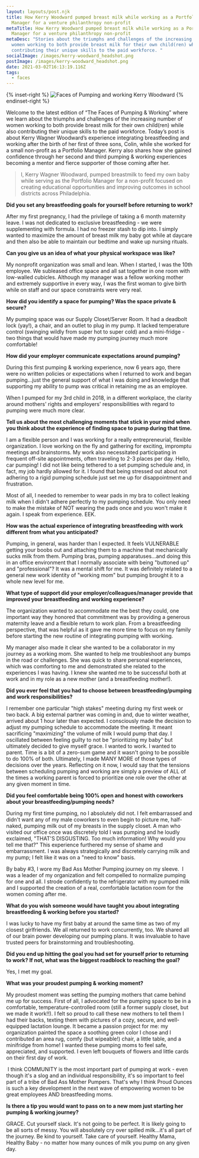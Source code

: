 ```yaml
---
layout: layouts/post.njk
title: How Kerry Woodward pumped breast milk while working as a Portfolio
  Manager for a venture philanthropy non-profit
metaTitle: How Kerry Woodward pumped breast milk while working as a Portfolio
  Manager for a venture philanthropy non-profit
metaDesc: "Stories about the triumphs and challenges of the increasing number of
  women working to both provide breast milk for their own child(ren) while also
  contributing their unique skills to the paid workforce. "
socialImage: /images/kerry-woodward_headshot.png
postImage: /images/kerry-woodward_headshot.png
date: 2021-03-02T16:13:19.116Z
tags:
  - faces
---
```

{% inset-right %}
![Faces of Pumping and working Kerry Woodward](/images/kerry-woodward_headshot.png)
{% endinset-right %}

Welcome to the latest edition of “The Faces of Pumping & Working” where we learn about the triumphs and challenges of the increasing number of women working to both provide breast milk for their own child(ren) while also contributing their unique skills to the paid workforce. Today’s post is about Kerry Wagner Woodward’s experience integrating breastfeeding and working after the birth of her first of three sons, Colin, while she worked for a small non-profit as a Portfolio Manager. Kerry also shares how she gained confidence through her second and third pumping & working experiences becoming a mentor and fierce supporter of those coming after her. 

> I, Kerry Wagner Woodward, pumped breastmilk to feed my own baby while serving as the Portfolio Manager for a non-profit focused on creating educational opportunities and improving outcomes in school districts across Philadelphia. 

**Did you set any breastfeeding goals for yourself before returning to work?**

After my first pregnancy, I had the privilege of taking a 6 month maternity leave. I was not dedicated to exclusive breastfeeding - we were supplementing with formula. I had no freezer stash to dip into. I simply wanted to maximize the amount of breast milk my baby got while at daycare and then also be able to maintain our bedtime and wake up nursing rituals.

**Can you give us an idea of what your physical workspace was like?**

My nonprofit organization was small and lean. When I started, I was the 10th employee. We subleased office space and all sat together in one room with low-walled cubicles. Although my manager was a fellow working mother and extremely supportive in every way, I was the first woman to give birth while on staff and our space constraints were very real. 

**How did you identify a space for pumping? Was the space private & secure?**

My pumping space was our Supply Closet/Server Room. It had a deadbolt lock (yay!), a chair, and an outlet to plug in my pump. It lacked temperature control (swinging wildly from super hot to super cold) and a mini-fridge - two things that would have made my pumping journey much more comfortable! 

**How did your employer communicate expectations around pumping?**

During this first pumping & working experience, now 6 years ago, there were no written policies or expectations when I returned to work and began pumping...just the general support of what I was doing and knowledge that supporting my ability to pump was critical in retaining me as an employee.  

When I pumped for my 3rd child in 2018, in a different workplace, the clarity around mothers' rights and employers' responsibilities with regard to pumping were much more clear.

**Tell us about the most challenging moments that stick in your mind when you think about the experience of finding space to pump during that time.**

I am a flexible person and I was working for a really entrepreneurial, flexible organization. I love working on the fly and gathering for exciting, impromptu meetings and brainstorms. My work also necessitated participating in frequent off-site appointments, often traveling to 2-3 places per day. Hello, car pumping! I did not like being tethered to a set pumping schedule and, in fact, my job hardly allowed for it. I found that being stressed out about not adhering to a rigid pumping schedule just set me up for disappointment and frustration.

Most of all, I needed to remember to wear pads in my bra to collect leaking milk when I didn't adhere perfectly to my pumping schedule. You only need to make the mistake of NOT wearing the pads once and you won't make it again. I speak from experience. EEK. 

**How was the actual experience of integrating breastfeeding with work different from what you anticipated?**

Pumping, in general, was harder than I expected. It feels VULNERABLE getting your boobs out and attaching them to a machine that mechanically sucks milk from them. Pumping bras, pumping apparatuses...and doing this in an office environment that I normally associate with being "buttoned up" and "professional"? It was a mental shift for me. It was definitely related to a general new work identity of "working mom" but pumping brought it to a whole new level for me. 

**What type of support did your employer/colleagues/manager provide that improved your breastfeeding and working experience?**

The organization wanted to accommodate me the best they could, one important way they honored that commitment was by providing a generous maternity leave and a flexible return to work plan. From a breastfeeding perspective, that was helpful as it gave me more time to focus on my family before starting the new routine of integrating pumping with working. 

My manager also made it clear she wanted to be a collaborator in my journey as a working mom. She wanted to help me troubleshoot any bumps in the road or challenges. She was quick to share personal experiences, which was comforting to me and demonstrated she related to the experiences I was having. I knew she wanted me to be successful both at work and in my role as a new mother (and a breastfeeding mother!). 

**Did you ever feel that you had to choose between breastfeeding/pumping and work responsibilities?** 

I remember one particular "high stakes" meeting during my first week or two back. A big external partner was coming in and, due to winter weather, arrived about 1 hour later than expected. I consciously made the decision to adjust my pumping schedule to accommodate the meeting. It meant sacrificing "maximizing" the volume of milk I would pump that day. I oscillated between feeling guilty to not be "prioritizing my baby" but ultimately decided to give myself grace. I wanted to work. I wanted to parent. Time is a bit of a zero-sum game and it wasn't going to be possible to do 100% of both. Ultimately, I made MANY MORE of those types of decisions over the years. Reflecting on it now, I would say that the tensions between scheduling pumping and working are simply a preview of ALL of the times a working parent is forced to prioritize one role over the other at any given moment in time.

**Did you feel comfortable being 100% open and honest with coworkers about your breastfeeding/pumping needs?**

During my first time pumping, no I absolutely did not. I felt embarrassed and didn't want any of my male coworkers to even begin to picture me, half-naked, pumping milk out of my breasts in the supply closet. A man who visited our office once was discretely told I was pumping and he loudly exclaimed, "THAT'S DISGUSTING. Too much information! Why would you tell me that?" This experience furthered my sense of shame and embarrassment. I was always strategically and discretely carrying milk and my pump; I felt like it was on a "need to know" basis.

By baby #3, I wore my Bad Ass Mother Pumping journey on my sleeve.  I was a leader of my organization and felt compelled to normalize pumping for one and all. I strode confidently to the refrigerator with my pumped milk and I supported the creation of a real, comfortable lactation room for the women coming after me. 

**What do you wish someone would have taught you about integrating breastfeeding & working before you started?**

I was lucky to have my first baby at around the same time as two of my closest girlfriends. We all returned to work concurrently, too. We shared all of our brain power developing our pumping plans. It was invaluable to have trusted peers for brainstorming and troubleshooting.

**Did you end up hitting the goal you had set for yourself prior to returning to work? If not, what was the biggest roadblock to reaching the goal?**

Yes, I met my goal.

**What was your proudest pumping & working moment?** 

My proudest moment was setting the pumping mothers that came behind me up for success. First of all, I advocated for the pumping space to be in a comfortable, temperature-controlled room (still a former supply closet, but we made it work!!). I felt so proud to call these new mothers to tell them I had their backs, texting them with pictures of a cozy, secure, and well-equipped lactation lounge. It became a passion project for me: my organization painted the space a soothing green color I chose and I contributed an area rug, comfy (but wipeable!) chair, a little table, and a minifridge from home! I wanted these pumping moms to feel safe, appreciated, and supported. I even left bouquets of flowers and little cards on their first day of work. 

 I think COMMUNITY is the most important part of pumping at work - even though it's a slog and an individual responsibility, it's so important to feel part of a tribe of Bad Ass Mother Pumpers. That's why I think Proud Ounces is such a key development in the next wave of empowering women to be great employees AND breastfeeding moms.

**Is there a tip you would want to pass on to a new mom just starting her pumping & working journey?**

GRACE. Cut yourself slack. It's not going to be perfect. It is likely going to be all sorts of messy. You will absolutely cry over spilled milk...it's all part of the journey. Be kind to yourself. Take care of yourself. Healthy Mama, Healthy Baby - no matter how many ounces of milk you pump on any given day.